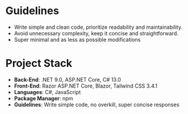 ﻿# Guidelines

- Write simple and clean code, prioritize readability and maintainability.
- Avoid unnecessary complexity, keep it concise and straightforward.
- Super minimal and as less as possible modifications

# Project Stack

- **Back-End**: .NET 9.0, ASP.NET Core, C# 13.0
- **Front-End**: Razor ASP.NET Core, Blazor, Tailwind CSS 3.4.1
- **Languages**: C#, JavaScript
- **Package Manager**: npm
- **Guidelines**: Write simple code, no overkill, super concise responses